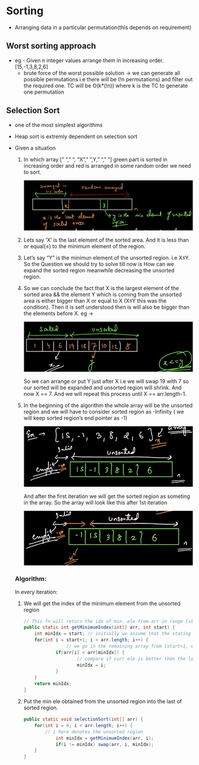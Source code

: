 # Sorting

- Arranging data in a particular permutation(this depends on requirement)

## Worst sorting approach

- eg - Given n integer values arrange them in increasing order. [15,-1,3,8,2,6]
    - brute force of the worst possible solution → we can generate all possible permutations i.e there will be (!n permutations) and filter out the required one. TC will be O(k*(!n)) where k is the TC to generate one permutation

## Selection Sort

- one of the most simplest algorithms
- Heap sort is extremly dependent on selection sort
- Given a situation
    1. In which array [” “,” “, “X”,” ”,Y,” “,” ”] green part is sorted in increasing order and red is arranged in some random order we need to sort.
        
        ![Untitled](Sorting%203db02247f6944f1ebd764fe98e55f016/Untitled.png)
        
    2. Lets say ‘X’ is the last element of the sorted area. And it is less than or equal(≤) to the minimum element of the region.
    3. Let’s say “Y” is the minimun element of the unsorted region. i.e X≤Y. So the Question we should try to solve till now is How can we expand the sorted region meanwhile decreasing the unsorted region.
    4. So we can conclude the fact that X is the largest element of the sorted area && the element  Y which is coming from the unsorted area is either bigger than X or equal to X (X≤Y this was the condition). Then it is self understood then is will also be bigger than the elements before X. eg →
        
        ![Untitled](Sorting%203db02247f6944f1ebd764fe98e55f016/Untitled%201.png)
        
        So we can arrange or put Y just after X i.e we will swap 19 with 7 so our sorted will be expanded and unsorted region will shrink. And now X == 7. And we will repeat this process until X == arr.length-1.
        
    5. In the beginning of the algorithm the whole array will be the unsorted region and we will have to consider sorted region as -Infinity ( we will keep sorted region’s end pointer as -1)
    
        
        ![Untitled](Sorting%203db02247f6944f1ebd764fe98e55f016/Untitled%202.png)
        
        And after the first iteration we will get the sorted region as someting in the array. So the array will look like this after 1st iteration
        
        ![Untitled](Sorting%203db02247f6944f1ebd764fe98e55f016/Untitled%203.png)
        
    
    ### Algorithm:
    
    In every iteration: 
    
    1. We will get the index of the minimum element from the unsorted region
    
        
        ```java
        // This fn will return the idx of min. ele from arr in range [start, n-1]
        public static int getMinimumIndex(int[] arr, int start) {
        	int minIdx = start; // initially we assume that the stating idx is the min value
        	for(int i = start+1; i < arr.length; i++) {
        				// we go in the remaining array from [start+1, n-1]
        			if(arr[i] < arr[minIdx]) {
        					// compare if curr ele is better than the last found min ele
        					minIdx = i;
        			}
        	}
        	return minIdx;
        }
        ```
        
    2. Put the min ele obtained from the unsorted region into the last of sorted region.
        
        ```java
        public static void selectionSort(int[] arr) {
        	for(int i = 0; i < arr.length; i++) {
        		// i here denotes the unsorted region
        			int minIdx = getMinimumIndex(arr, i);
        			if(i != minIdx) swap(arr, i, minIdx);
        	}
        }
        ```